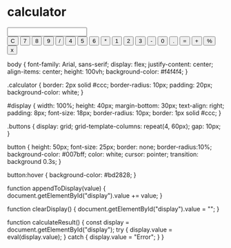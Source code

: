 # calculator
<!DOCTYPE html>
<html lang="en">
<head>
  <meta charset="UTF-8" />
  <meta name="viewport" content="width=device-width, initial-scale=1.0" />
  <title>Simple Calculator</title>
  <link rel="stylesheet" href="./Calulater.css" />
</head>
<body>
    <script src="Calulater.js"></script>
  <div class="calculator">
    <input type="text" id="display" readonly />
    <div class="buttons">
      <button onclick="clearDisplay()">C</button>
      <button onclick="appendToDisplay('7')">7</button>
      <button onclick="appendToDisplay('8')">8</button>
      <button onclick="appendToDisplay('9')">9</button>
      <button onclick="appendToDisplay('/')">/</button>
      <button onclick="appendToDisplay('4')">4</button>
      <button onclick="appendToDisplay('5')">5</button>
      <button onclick="appendToDisplay('6')">6</button>
      <button onclick="appendToDisplay('*')">*</button>
      <button onclick="appendToDisplay('1')">1</button>
      <button onclick="appendToDisplay('2')">2</button>
      <button onclick="appendToDisplay('3')">3</button>
      <button onclick="appendToDisplay('-')">-</button>
      <button onclick="appendToDisplay('0')">0</button>
      <button onclick="appendToDisplay('.')">.</button>
      <button onclick="calculateResult()">=</button>
      <button onclick="appendToDisplay('+')">+</button>
      <button onclick="appendToDisplay('%')">%</button>
      <button onclick="appendToDisplay('x')">x</button>
    </div>
  </div>
</body>
</html>

body {
    font-family: Arial, sans-serif;
    display: flex;
    justify-content: center;
    align-items: center;
    height: 100vh;
    background-color: #f4f4f4;
  }
  
  .calculator {
    border: 2px solid #ccc;
    border-radius: 10px;
    padding: 20px;
    background-color: white;
  }
  
  #display {
    width: 100%;
    height: 40px;
    margin-bottom: 30px;
    text-align: right;
    padding: 8px;
    font-size: 18px;
    border-radius: 10px;
    border: 1px solid #ccc;
  }
  
  .buttons {
    display: grid;
    grid-template-columns: repeat(4, 60px);
    gap: 10px;
  }
  
  button {
    height: 50px;
    font-size: 25px;
    border: none;
    border-radius:10%;
    background-color: #007bff;
    color: white;
    cursor: pointer;
    transition: background 0.3s;
  }
  
  button:hover {
    background-color: #bd2828;
  }

  function appendToDisplay(value) {
    document.getElementById("display").value += value;
  }
  
  function clearDisplay() {
    document.getElementById("display").value = "";
  }
  
  function calculateResult() {
    const display = document.getElementById("display");
    try {
      display.value = eval(display.value);
    } catch {
      display.value = "Error";
    }
  }  
